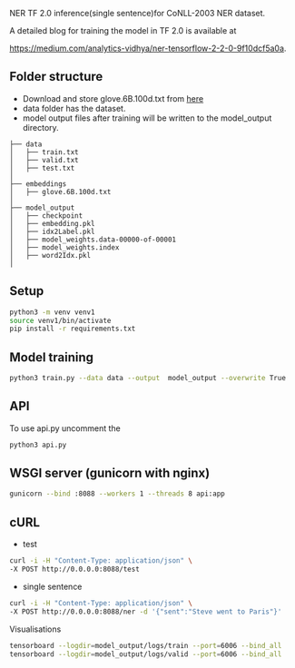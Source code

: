 
NER TF 2.0 inference(single sentence)for CoNLL-2003 NER dataset. 

A detailed blog for training the model in TF 2.0 is available at

https://medium.com/analytics-vidhya/ner-tensorflow-2-2-0-9f10dcf5a0a. 

## Folder structure

- Download and store glove.6B.100d.txt from [here](http://nlp.stanford.edu/data/glove.6B.zip)
- data folder has the dataset. 
- model output files after training will be written to the model_output directory.

```
├── data
│   ├── train.txt
│   ├── valid.txt
│   ├── test.txt
│
├── embeddings
│   ├── glove.6B.100d.txt
│   
├── model_output
│   ├── checkpoint
│   ├── embedding.pkl
│   ├── idx2Label.pkl
│   ├── model_weights.data-00000-of-00001
│   ├── model_weights.index
│   ├── word2Idx.pkl
│   
```
## Setup 
```bash
python3 -m venv venv1
source venv1/bin/activate
pip install -r requirements.txt
```
## Model training 
``` bash
python3 train.py --data data --output  model_output --overwrite True 
```

## API
To use api.py uncomment the 
```bash 
python3 api.py
```

## WSGI server (gunicorn with nginx)

``` bash
gunicorn --bind :8088 --workers 1 --threads 8 api:app

```

## cURL 
- test 

```bash 
curl -i -H "Content-Type: application/json" \
-X POST http://0.0.0.0:8088/test
```
- single sentence 

```bash 
curl -i -H "Content-Type: application/json" \
-X POST http://0.0.0.0:8088/ner -d '{"sent":"Steve went to Paris"}'
```

Visualisations 
```bash
tensorboard --logdir=model_output/logs/train --port=6006 --bind_all
tensorboard --logdir=model_output/logs/valid --port=6006 --bind_all
```

